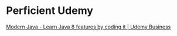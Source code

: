 # Perficient Udemy

[Modern Java - Learn Java 8 features by coding it | Udemy Business](https://perficient.udemy.com/course/modern-java-learn-java-8-features-by-coding-it/)

